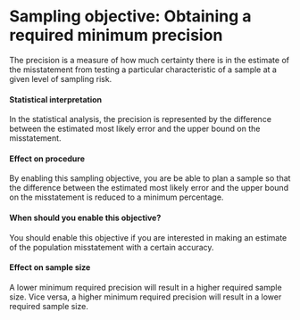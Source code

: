 Sampling objective: Obtaining a required minimum precision
==========================

The precision is a measure of how much certainty there is in the estimate of the misstatement from testing a particular characteristic of a sample at a given level of sampling risk.

#### Statistical interpretation
In the statistical analysis, the precision is represented by the difference between the estimated most likely error and the upper bound on the misstatement. 

#### Effect on procedure
By enabling this sampling objective, you are be able to plan a sample so that the difference between the estimated most likely error and the upper bound on the misstatement is reduced to a minimum percentage. 

#### When should you enable this objective?
You should enable this objective if you are interested in making an estimate of the population misstatement with a certain accuracy.

#### Effect on sample size
A lower minimum required precision will result in a higher required sample size. Vice versa, a higher minimum required precision will result in a lower required sample size.